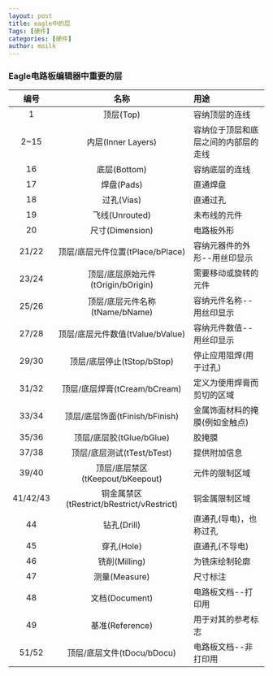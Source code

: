 ```yaml
---
layout: post  
title: eagle中的层  
Tags: [硬件]
categories: [硬件]  
author: moilk  
---
```


### Eagle电路板编辑器中重要的层



| 编号 |   名称    | 用途           |
| :--: | :-------: | :------------- |
| 1 | 顶层(Top) | 容纳顶层的连线 |
| 2~15 | 内层(Inner Layers) | 容纳位于顶层和底层之间的内部层的走线 |
| 16 | 底层(Bottom) | 容纳底层的连线 |
| 17 | 焊盘(Pads) | 直通焊盘 |
| 18 | 过孔(Vias) | 直通过孔 |
| 19 | 飞线(Unrouted) | 未布线的元件 |
| 20 | 尺寸(Dimension) | 电路板外形 |
| 21/22 | 顶层/底层元件位置(tPlace/bPlace) | 容纳元器件的外形--用丝印显示 |
| 23/24 | 顶层/底层原始元件(tOrigin/bOrigin) | 需要移动或旋转的元件 |
| 25/26 | 顶层/底层元件名称(tName/bName) | 容纳元件名称--用丝印显示 |
| 27/28 | 顶层/底层元件数值(tValue/bValue) | 容纳元件数值--用丝印显示 |
| 29/30 | 顶层/底层停止(tStop/bStop) | 停止应用阻焊(用于过孔) |
| 31/32 | 顶层/底层焊膏(tCream/bCream) | 定义为使用焊膏而剪切的区域 |
| 33/34 | 顶层/底层饰面(tFinish/bFinish) | 金属饰面材料的掩膜(例如金触点) |
| 35/36 | 顶层/底层胶(tGlue/bGlue) | 胶掩膜 |
| 37/38 | 顶层/底层测试(tTest/bTest) | 提供附加信息 |
| 39/40 | 顶层/底层禁区(tKeepout/bKeepout) | 元件的限制区域 |
| 41/42/43 | 铜金属禁区(tRestrict/bRestrict/vRestrict) | 铜金属限制区域 |
| 44 | 钻孔(Drill) | 直通孔(导电)，也称过孔 |
| 45 | 穿孔(Hole) | 直通孔(不导电) |
| 46 | 铣削(Milling) | 为铣床绘制轮廓 |
| 47 | 测量(Measure) | 尺寸标注 |
| 48 | 文档(Document) | 电路板文档--打印用 |
| 49 | 基准(Reference) | 用于对其的参考标志 |
| 51/52 | 顶层/底层文件(tDocu/bDocu) | 电路板文档--非打印用 |

